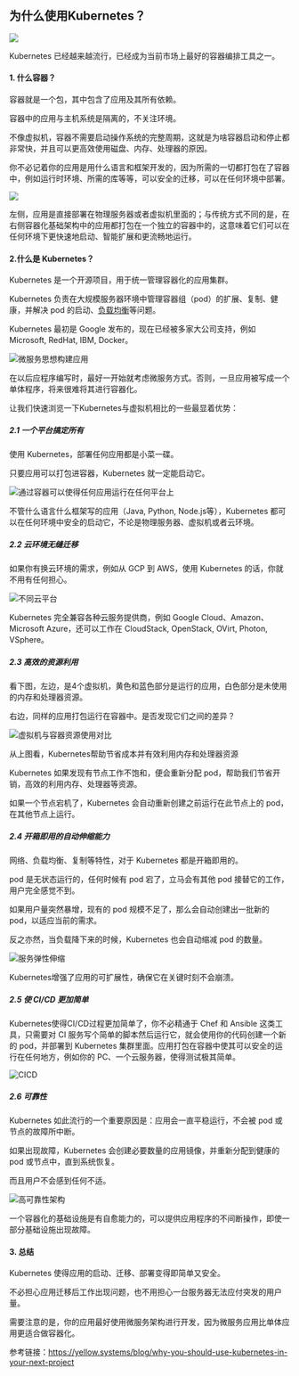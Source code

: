 ## 为什么使用Kubernetes？

![](./images/Kubernetes.png)

Kubernetes 已经越来越流行，已经成为当前市场上最好的容器编排工具之一。

#### 1. 什么容器？

容器就是一个包，其中包含了应用及其所有依赖。

容器中的应用与主机系统是隔离的，不关注环境。

不像虚拟机，容器不需要启动操作系统的完整周期，这就是为啥容器启动和停止都非常快，并且可以更高效使用磁盘、内存、处理器的原因。

你不必记着你的应用是用什么语言和框架开发的，因为所需的一切都打包在了容器中，例如运行时环境、所需的库等等，可以安全的迁移，可以在任何环境中部署。

![](./images/传统与容器对比.png)

左侧，应用是直接部署在物理服务器或者虚拟机里面的；与传统方式不同的是，在右侧容器化基础架构中的应用都打包在一个独立的容器中的，这意味着它们可以在任何环境下更快速地启动、智能扩展和更流畅地运行。

#### 2.什么是 Kubernetes？

Kubernetes 是一个开源项目，用于统一管理容器化的应用集群。

Kubernetes 负责在大规模服务器环境中管理容器组（pod）的扩展、复制、健康，并解决 pod 的启动、[负载均衡](https://cloud.tencent.com/product/clb?from=10680)等问题。

Kubernetes 最初是 Google 发布的，现在已经被多家大公司支持，例如 Microsoft, RedHat, IBM, Docker。

![微服务思想构建应用](./images/微服务思想构建应用.png)

在以后应程序编写时，最好一开始就考虑微服务方式。否则，一旦应用被写成一个单体程序，将来很难将其进行容器化。

让我们快速浏览一下Kubernetes与虚拟机相比的一些最显着优势：

##### 2.1 一个平台搞定所有

使用 Kubernetes，部署任何应用都是小菜一碟。

只要应用可以打包进容器，Kubernetes 就一定能启动它。

![通过容器可以使得任何应用运行在任何平台上](./images/通过容器可以使得任何应用运行在任何平台上.png)

不管什么语言什么框架写的应用（Java, Python, Node.js等），Kubernetes 都可以在任何环境中安全的启动它，不论是物理服务器、虚拟机或者云环境。

##### 2.2 云环境无缝迁移

如果你有换云环境的需求，例如从 GCP 到 AWS，使用 Kubernetes 的话，你就不用有任何担心。

![不同云平台](./images/不同云平台.png)

Kubernetes 完全兼容各种云服务提供商，例如 Google Cloud、Amazon、Microsoft Azure，还可以工作在  CloudStack, OpenStack, OVirt, Photon, VSphere。

##### 2.3 高效的资源利用

看下图，左边，是4个虚拟机，黄色和蓝色部分是运行的应用，白色部分是未使用的内存和处理器资源。

右边，同样的应用打包运行在容器中。是否发现它们之间的差异？

<img src="./images/虚拟机与容器资源使用对比.png" alt="虚拟机与容器资源使用对比"  />

从上图看，Kubernetes帮助节省成本并有效利用内存和处理器资源

Kubernetes 如果发现有节点工作不饱和，便会重新分配 pod，帮助我们节省开销，高效的利用内存、处理器等资源。

如果一个节点宕机了，Kubernetes 会自动重新创建之前运行在此节点上的 pod，在其他节点上运行。

##### 2.4 开箱即用的自动伸缩能力

网络、负载均衡、复制等特性，对于 Kubernetes 都是开箱即用的。

pod 是无状态运行的，任何时候有 pod 宕了，立马会有其他 pod 接替它的工作，用户完全感觉不到。

如果用户量突然暴增，现有的 pod 规模不足了，那么会自动创建出一批新的 pod，以适应当前的需求。

反之亦然，当负载降下来的时候，Kubernetes 也会自动缩减 pod 的数量。

![服务弹性伸缩](./images/服务弹性伸缩.png)

Kubernetes增强了应用的可扩展性，确保它在关键时刻不会崩溃。

##### 2.5 使 CI/CD 更加简单

Kubernetes使得CI/CD过程更加简单了，你不必精通于 Chef 和 Ansible 这类工具，只需要对 CI 服务写个简单的脚本然后运行它，就会使用你的代码创建一个新的 pod，并部署到 Kubernetes 集群里面。应用打包在容器中使其可以安全的运行在任何地方，例如你的 PC、一个云服务器，使得测试极其简单。

![CICD](./images/CICD.png)

##### 2.6 可靠性

Kubernetes 如此流行的一个重要原因是：应用会一直平稳运行，不会被 pod 或 节点的故障所中断。

如果出现故障，Kubernetes 会创建必要数量的应用镜像，并重新分配到健康的 pod 或节点中，直到系统恢复。

而且用户不会感到任何不适。

![高可靠性架构](./images/高可靠性架构.png)

一个容器化的基础设施是有自愈能力的，可以提供应用程序的不间断操作，即使一部分基础设施出现故障。

#### 3. 总结

Kubernetes 使得应用的启动、迁移、部署变得即简单又安全。

不必担心应用迁移后工作出现问题，也不用担心一台服务器无法应付突发的用户量。

需要注意的是，你的应用最好使用微服务架构进行开发，因为微服务应用比单体应用更适合做容器化。

参考链接：https://yellow.systems/blog/why-you-should-use-kubernetes-in-your-next-project

